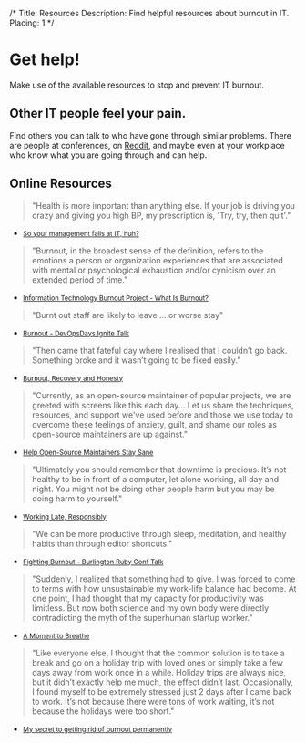 /*
Title: Resources
Description: Find helpful resources about burnout in IT.
Placing: 1
*/

# Get help!
Make use of the available resources to stop and prevent IT burnout.

## Other IT people feel your pain.
Find others you can talk to who have gone through similar problems. There are
people at conferences, on <a href=
"http://www.reddit.com/r/sysadmin/search?q=burnout&sort=top&restrict_sr=on"
target="_blank">Reddit</a>, and maybe even at your workplace who know what you
are going through and can help.

## Online Resources
> "Health is more important than anything else. If your job is driving you crazy and giving you high BP, my prescription is, 'Try, try, then quit'."
- <small>[So your management fails at IT, huh?](http://everythingsysadmin.com/2013/08/let-failures-fail.html)</small>

> "Burnout, in the broadest sense of the definition, refers to the emotions a person or organization experiences that are associated with mental or psychological exhaustion and/or cynicism over an extended period of time."
- <small>[Information Technology Burnout Project - What Is Burnout?](http://www.itburnout.org/what-is-burnout/)</small>

> "Burnt out staff are likely to leave ... or worse stay"
- <small>[Burnout - DevOpsDays Ignite Talk](http://vimeo.com/79378532)</small>

> "Then came that fateful day where I realised that I couldn’t go back.  Something broke and it wasn’t going to be fixed easily."
- <small>[Burnout, Recovery and Honesty](http://www.threedrunkensysadsonthe.net/2013/11/burnout-recovery-and-honesty/)</small>

> "Currently, as an open-source maintainer of popular projects, we are greeted with screens like this each day... Let us share the techniques, resources, and support we've used before and those we use today to overcome these feelings of anxiety, guilt, and shame our roles as open-source maintainers are up against."
- <small>[Help Open-Source Maintainers Stay Sane](https://github.com/isaacs/github/issues/167)</small>

> "Ultimately you should remember that downtime is precious. It’s not healthy to be in front of a computer, let alone working, all day and night. You might not be doing other people harm but you may be doing harm to yourself."
- <small>[Working Late, Responsibly](http://dan.carley.co/blog/2014/05/21/working-late-responsibly/)</small>

> "We can be more productive through sleep, meditation, and healthy habits than through editor shortcuts."
- <small>[Fighting Burnout - Burlington Ruby Conf Talk](http://confreaks.com/videos/2621-btvruby2013-fighting-burnout-incorporating-rest-into-the-software-development-workflow)</small>

> "Suddenly, I realized that something had to give. I was forced to come to terms with how unsustainable my work-life balance had become. At one point, I had thought that my capacity for productivity was limitless. But now both science and my own body were directly contradicting the myth of the superhuman startup worker."
- <small>[A Moment to Breathe](http://alistapart.com/article/a-moment-to-breathe)</small>

> "Like everyone else, I thought that the common solution is to take a break and go on a holiday trip with loved ones or simply take a few days away from work once in a while. Holiday trips are always nice, but it didn’t exactly help me much, the effect didn’t last. Occasionally, I found myself to be extremely stressed just 2 days after I came back to work. It’s not because there were tons of work waiting, it’s not because the holidays were too short."
- <small>[My secret to getting rid of burnout permanently](http://kentnguyen.com/personal/getting-rid-burnouts/)</small>

